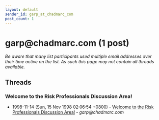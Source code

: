 ```yaml
---
layout: default
sender_id: garp_at_chadmarc_com
post_count: 1
---
```


# garp<span>@</span>chadmarc.com (1 post)

_Be aware that many list participants used multiple email addresses over their time active on the list. As such this page may not contain all threads available._

## Threads

### Welcome to the Risk Professionals Discussion Area!
+ 1998-11-14 (Sun, 15 Nov 1998 02:06:54 +0800) - [Welcome to the Risk Professionals Discussion Area!](/archive/1998/11/db116e8fa388c5a0ff6373110910c55fe28d1c6e24dee6490cbb2c6e5373904e) - _garp@chadmarc.com_

